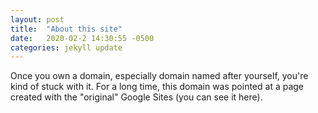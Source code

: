 ```yaml
---
layout: post
title:  "About this site"
date:   2020-02-2 14:30:55 -0500
categories: jekyll update
---
```

Once you own a domain, especially domain named after yourself, you're kind of stuck with it. For a long time,
this domain was pointed at a page created with the "original" Google Sites (you can see it here).




